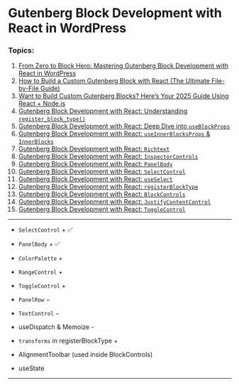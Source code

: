 # Gutenberg Block Development with React in WordPress

### Topics:

1. [From Zero to Block Hero: Mastering Gutenberg Block Development with React in WordPress](1-Gutenberg-React-Basics.md)
2. [How to Build a Custom Gutenberg Block with React (The Ultimate File-by-File Guide)](2-Gutenberg-React-File-structure.md)
3. [Want to Build Custom Gutenberg Blocks? Here’s Your 2025 Guide Using React + Node.js](3-Gutenberg-React-installation-with-nodeJS.md)
4. [Gutenberg Block Development with React: Understanding `register_block_type()`](4-register_block_type.md)
5. [Gutenberg Block Development with React: Deep Dive into `useBlockProps`](5-useBlockProps.md)
6. [Gutenberg Block Development with React: `useInnerBlocksProps` & `InnerBlocks`](6-useInnerBlocksProps-&-InnerBlocks.md)
7. [Gutenberg Block Development with React: `Richtext`](7-Richtext.md)
8. [Gutenberg Block Development with React: `InspectorControls`](8-InspectorControls.md)
9. [Gutenberg Block Development with React: `PanelBody`](9-PanelBody.md)
10. [Gutenberg Block Development with React: `SelectControl`](10-SelectControl.md)
11. [Gutenberg Block Development with React: `useSelect`](11-useSelect.md)
12. [Gutenberg Block Development with React: `registerBlockType`](12-registerBlockType.md)
13. [Gutenberg Block Development with React: `BlockControls`](13-BlockControls.md)
14. [Gutenberg Block Development with React: `JustifyContentControl`](14-JustifyContentControl.md)
15. [Gutenberg Block Development with React: `ToggleControl`](15-ToggleControl.md)


---

- `SelectControl` + ✅
- `PanelBody` + ✅
- `ColorPalette` +
- `RangeControl` +
- `ToggleControl` +
- `PanelRow` −
- `TextControl` −

- useDispatch & Memoize -
- `transforms` in registerBlockType +

- AlignmentToolbar (used inside BlockControls)
- useState

---